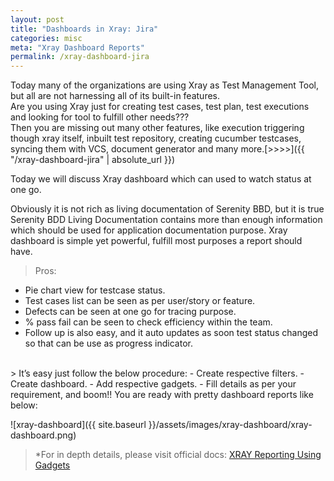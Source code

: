 ```yaml
---
layout: post
title: "Dashboards in Xray: Jira"
categories: misc
meta: "Xray Dashboard Reports"
permalink: /xray-dashboard-jira
---
```

Today many of the organizations are using Xray as Test Management Tool, but all are not harnessing all of its built-in features. <br> 
Are you using Xray just for creating test cases, test plan, test executions and looking for tool to fulfill other needs??? <br>
Then you are missing out many other features, like execution triggering though xray itself, inbuilt test repository, creating cucumber testcases, syncing them with VCS, document generator and many more.[>>>>]({{ "/xray-dashboard-jira" | absolute_url }})


Today we will discuss Xray dashboard which can used to watch status at one go. 

Obviously it is not rich as living documentation of Serenity BBD, but it is true Serenity BDD Living Documentation contains more than enough information which should be used for application documentation purpose.
Xray dashboard is simple yet powerful, fulfill most purposes a report should have.

> Pros:
- Pie chart view for testcase status.
- Test cases list can be seen as per user/story or feature.
- Defects can be seen at one go for tracing purpose.
- % pass fail can be seen to check efficiency within the team.
- Follow up is also easy, and it auto updates as soon test status changed so that can be use as progress indicator.

<br>
> It’s easy just follow the below procedure:
- Create respective filters.
- Create dashboard.
- Add respective gadgets.
- Fill details as per your requirement, and boom!! You are ready with pretty dashboard reports like below:

![xray-dashboard]({{ site.baseurl }}/assets/images/xray-dashboard/xray-dashboard.png)
> *For in depth details, please visit official docs:
 <a href="https://docs.getxray.app/display/XRAY/Reporting+using+Gadgets" target="_blank">XRAY Reporting Using Gadgets
</a>



